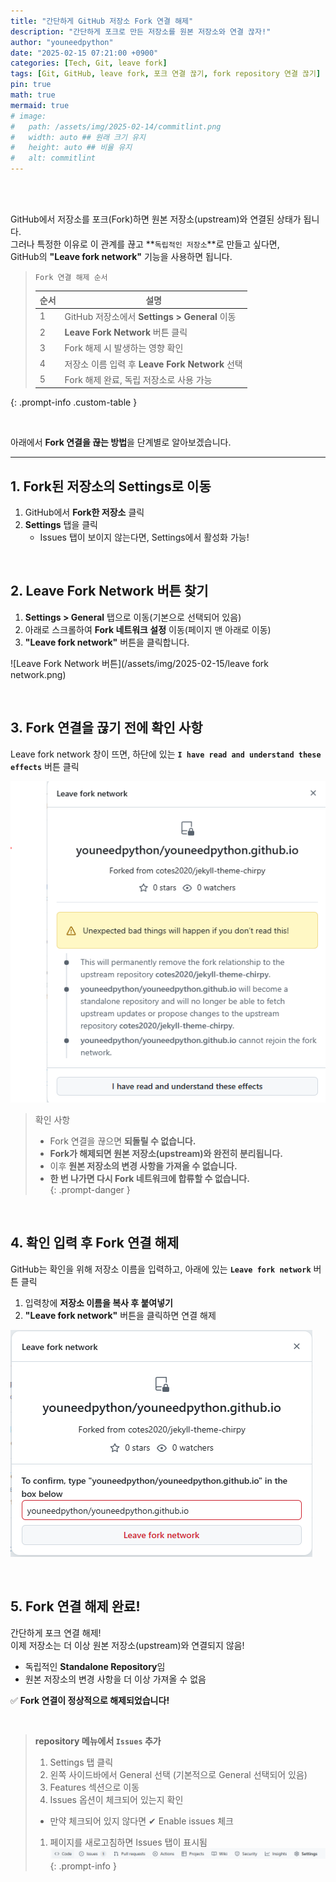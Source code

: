 ```yaml
---
title: "간단하게 GitHub 저장소 Fork 연결 해제"
description: "간단하게 포크로 만든 저장소를 원본 저장소와 연결 끊자!"
author: "youneedpython"
date: "2025-02-15 07:21:00 +0900" 
categories: [Tech, Git, leave fork]
tags: [Git, GitHub, leave fork, 포크 연결 끊기, fork repository 연결 끊기]
pin: true
math: true
mermaid: true
# image:
#   path: /assets/img/2025-02-14/commitlint.png
#   width: auto ## 원래 크기 유지
#   height: auto ## 비율 유지
#   alt: commitlint
---
```


<br><br>

GitHub에서 저장소를 포크(Fork)하면 원본 저장소(upstream)와 연결된 상태가 됩니다.  
그러나 특정한 이유로 이 관계를 끊고 **`독립적인 저장소`**로 만들고 싶다면,  
GitHub의 **"Leave fork network"** 기능을 사용하면 됩니다.  


> `Fork 연결 해제 순서`
>
> | 순서 | 설명 |
> |----|---------------------------------------------|
> | 1  | GitHub 저장소에서 **Settings > General** 이동 |
> | 2  | **Leave Fork Network** 버튼 클릭 |
> | 3  | Fork 해제 시 발생하는 영향 확인 |
> | 4  | 저장소 이름 입력 후 **Leave Fork Network** 선택 |
> | 5  | Fork 해제 완료, 독립 저장소로 사용 가능 |
{: .prompt-info .custom-table }


<br>

아래에서 **Fork 연결을 끊는 방법**을 단계별로 알아보겠습니다.  

---

## 1. Fork된 저장소의 Settings로 이동
1. GitHub에서 **Fork한 저장소** 클릭  
2. **Settings** 탭을 클릭  
   - Issues 탭이 보이지 않는다면, Settings에서 활성화 가능!  

<br>

## 2. Leave Fork Network 버튼 찾기
1. **Settings > General** 탭으로 이동(기본으로 선택되어 있음)  
2. 아래로 스크롤하여 **Fork 네트워크 설정** 이동(페이지 맨 아래로 이동)  
3. **"Leave fork network"** 버튼을 클릭합니다.  

![Leave Fork Network 버튼](/assets/img/2025-02-15/leave fork network.png)  

<br>

## 3. Fork 연결을 끊기 전에 확인 사항
Leave fork network 창이 뜨면, 하단에 있는 **`I have read and understand these effects`** 버튼 클릭  

![Leave Fork Warning](/assets/img/2025-02-15/leave%20fork%20network%20check.png)  

> 확인 사항
> - Fork 연결을 끊으면 **되돌릴 수 없습니다.**
> - **Fork가 해제되면 원본 저장소(upstream)와 완전히 분리됩니다.**  
> - 이후 **원본 저장소의 변경 사항을 가져올 수 없습니다.**  
> - **한 번 나가면 다시 Fork 네트워크에 합류할 수 없습니다.**  
{: .prompt-danger }


<br>

## 4. 확인 입력 후 Fork 연결 해제
GitHub는 확인을 위해 저장소 이름을 입력하고, 아래에 있는 **`Leave fork network`** 버튼 클릭  
1. 입력창에 **저장소 이름을 복사 후 붙여넣기**  
2. **"Leave fork network"** 버튼을 클릭하면 연결 해제  

![Fork 제거 확인 입력](/assets/img/2025-02-15/leave%20fork%20network%20confirm.png)  

<br>

## 5. Fork 연결 해제 완료!
간단하게 포크 연결 해제!  
이제 저장소는 더 이상 원본 저장소(upstream)와 연결되지 않음!  
- 독립적인 **Standalone Repository**임  
- 원본 저장소의 변경 사항을 더 이상 가져올 수 없음  

✅ **Fork 연결이 정상적으로 해제되었습니다!**  

<br>

> **repository 메뉴에서 **`Issues`** 추가**
> 1. Settings 탭 클릭  
> 1. 왼쪽 사이드바에서 General 선택 (기본적으로 General 선택되어 있음)
> 1. Features 섹션으로 이동
> 1. Issues 옵션이 체크되어 있는지 확인
>   - 만약 체크되어 있지 않다면 ✔ Enable issues 체크
> 1. 페이지를 새로고침하면 Issues 탭이 표시됨  
> ![Issues 메뉴 추가](/assets/img/2025-02-15/after%20add%20Issues%20menu.png)
{: .prompt-info }

<br><br>


